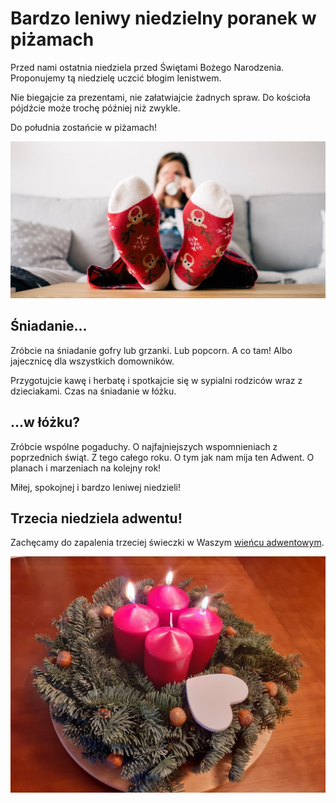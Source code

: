 # Bardzo leniwy niedzielny poranek w piżamach

Przed nami ostatnia niedziela przed Świętami Bożego Narodzenia. Proponujemy tą niedzielę uczcić błogim lenistwem.

Nie biegajcie za prezentami, nie załatwiajcie żadnych spraw. Do kościoła pójdźcie może trochę później niż zwykle.

Do południa zostańcie w piżamach!

![Zdjęcie](/img/2020-12-20.jpg)

## Śniadanie…

Zróbcie na śniadanie gofry lub grzanki. Lub popcorn. A co tam! Albo jajecznicę dla wszystkich domowników.

Przygotujcie kawę i herbatę i spotkajcie się w sypialni rodziców wraz z dzieciakami. Czas na śniadanie w łóżku.

## …w łóżku?

Zróbcie wspólne pogaduchy. O najfajniejszych wspomnieniach z poprzednich świąt. Z tego całego roku. O tym jak nam mija ten Adwent. O planach i marzeniach na kolejny rok!

Miłej, spokojnej i bardzo leniwej niedzieli!

## Trzecia niedziela adwentu!

Zachęcamy do zapalenia trzeciej świeczki w Waszym [wieńcu adwentowym](/wieniec/).

![Wieniec](/img/adwent-3.jpg)
